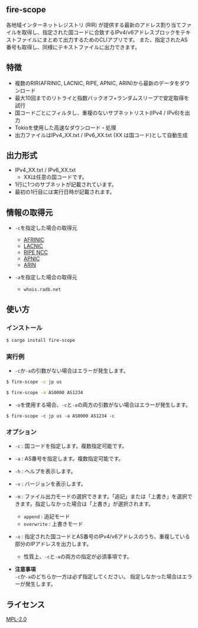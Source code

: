 ## fire-scope
各地域インターネットレジストリ (RIR) が提供する最新のアドレス割り当てファイルを取得し、指定された国コードに合致するIPv4/v6アドレスブロックをテキストファイルにまとめて出力するためのCLIアプリです。
また、指定されたAS番号も取得し、同様にテキストファイルに出力できます。

## 特徴
- 複数のRIR(AFRINIC, LACNIC, RIPE, APNIC, ARIN)から最新のデータをダウンロード
- 最大10回までのリトライと指数バックオフ+ランダムスリープで安定取得を試行
- 国コードごとにフィルタし、重複のないサブネットリスト(IPv4 / IPv6)を出力
- Tokioを使用した高速なダウンロード・処理
- 出力ファイルはIPv4_XX.txt / IPv6_XX.txt (XX は国コード)として自動生成

## 出力形式
- IPv4_XX.txt / IPv6_XX.txt
  - XXは任意の国コードです。
- 1行に1つのサブネットが記載されています。
- 最初の1行目には実行日時が記載されます。

## 情報の取得元
- `-c`を指定した場合の取得元
  - [AFRINIC](https://ftp.afrinic.net/pub/stats/afrinic/delegated-afrinic-extended-latest)
  - [LACNIC](https://ftp.lacnic.net/pub/stats/lacnic/delegated-lacnic-extended-latest)
  - [RIPE NCC](https://ftp.ripe.net/pub/stats/ripencc/delegated-ripencc-extended-latest)
  - [APNIC](https://ftp.apnic.net/pub/stats/apnic/delegated-apnic-extended-latest)
  - [ARIN](https://ftp.arin.net/pub/stats/arin/delegated-arin-extended-latest)

- `-a`を指定した場合の取得元
  - `whois.radb.net`

## 使い方
### インストール
```bash
$ cargo install fire-scope
```

### 実行例
- `-c`か`-a`の引数がない場合はエラーが発生します。
```bash
$ fire-scope -c jp us
```

```bash
$ fire-scope -a AS0000 AS1234
```

- `-o`を使用する場合、`-c`と`-a`の両方の引数がない場合はエラーが発生します。
```
$ fire-scope -c jp us -a AS0000 AS1234 -c
```

### オプション
- `-c` : 国コードを指定します。複数指定可能です。
- `-a` : AS番号を指定します。複数指定可能です。
- `-h` : ヘルプを表示します。
- `-v` : バージョンを表示します。
- `-m` : ファイル出力モードの選択できます。「追記」または「上書き」を選択できます。指定しなかった場合は「上書き」が選択されます。
  - `append` : 追記モード
  - `overwrite` : 上書きモード
- `-o` : 指定された国コードとAS番号のIPv4/v6アドレスのうち、重複している部分のIPアドレスを出力します。
  - 性質上、`-c`と`-a`の両方の指定が必須事項です。

- **注意事項**<br>
`-c`か`-a`のどちらか一方は必ず指定してください。
指定しなかった場合はエラーが発生します。

## ライセンス
[MPL-2.0](./LICENSE.txt)